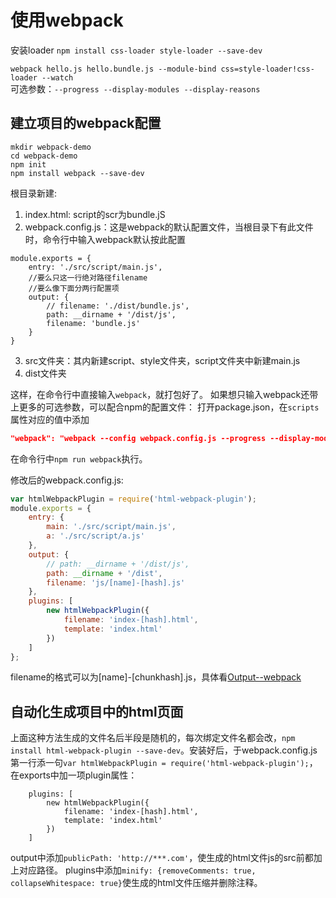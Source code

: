# 使用webpack
安装loader
`npm install css-loader style-loader --save-dev`

`webpack hello.js hello.bundle.js --module-bind css=style-loader!css-loader --watch`  
可选参数：`--progress --display-modules --display-reasons`

## 建立项目的webpack配置
```
mkdir webpack-demo
cd webpack-demo
npm init
npm install webpack --save-dev
```
根目录新建:
1. index.html: script的scr为bundle.jS
2. webpack.config.js：这是webpack的默认配置文件，当根目录下有此文件时，命令行中输入webpack默认按此配置
```
module.exports = {
    entry: './src/script/main.js',
    //要么只这一行绝对路径filename
    //要么像下面分两行配置项
    output: {
        // filename: './dist/bundle.js',
        path: __dirname + '/dist/js',
        filename: 'bundle.js'
    }
}
```
3. src文件夹：其内新建script、style文件夹，script文件夹中新建main.js
4. dist文件夹

这样，在命令行中直接输入`webpack`，就打包好了。
如果想只输入webpack还带上更多的可选参数，可以配合npm的配置文件：
打开package.json，在`scripts`属性对应的值中添加
```json
"webpack": "webpack --config webpack.config.js --progress --display-modules --colors --display-reasons --watch"
```
在命令行中`npm run webpack`执行。

修改后的webpack.config.js:
```javascript
var htmlWebpackPlugin = require('html-webpack-plugin');
module.exports = {
    entry: {
        main: './src/script/main.js',
        a: './src/script/a.js'
    },
    output: {
        // path: __dirname + '/dist/js',
        path: __dirname + '/dist',
        filename: 'js/[name]-[hash].js'
    },
    plugins: [
        new htmlWebpackPlugin({
            filename: 'index-[hash].html',
            template: 'index.html'
        })
    ]
};
```
filename的格式可以为[name]-[chunkhash].js，具体看[Output--webpack](https://doc.webpack-china.org/configuration/output/#output-filename)

## 自动化生成项目中的html页面
上面这种方法生成的文件名后半段是随机的，每次绑定文件名都会改，`npm install html-webpack-plugin --save-dev`。安装好后，于webpack.config.js第一行添一句`var htmlWebpackPlugin = require('html-webpack-plugin');`，在exports中加一项plugin属性：
```
    plugins: [
        new htmlWebpackPlugin({
            filename: 'index-[hash].html',
            template: 'index.html'
        })
    ]
```

output中添加`publicPath: 'http://***.com'`，使生成的html文件js的src前都加上对应路径。
plugins中添加`minify: {removeComments: true, collapseWhitespace: true}`使生成的html文件压缩并删除注释。